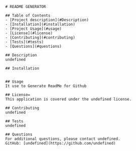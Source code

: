
    # README GENERATOR 
    
    ## Table of Contents
    - [Project description](#Description)
    - [Installation](#installation)
    - [Project Usage](#usage)
    - [License](#license)
    - [Contributing](#contributing)
    - [Tests](#tests)
    - [Questions](#questions)
    
    ## Description
    undefined
    
    ## Installation
    
    
    ## Usage
    It use to Generate ReadMe for Github
    
    ## License= 
    This application is covered under the undefined license.
    
    ## Contributing
    undefined
    
    ## Tests
    undefined
    
    ## Questions
    For additional questions, please contact undefined.
    GitHub: [undefined](https://github.com/undefined)
    